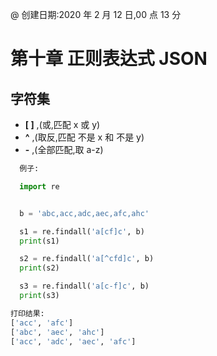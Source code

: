@ 创建日期:2020 年 2 月 12 日,00 点 13 分

# 第十章 正则表达式 JSON

## 字符集

- **[ ]** ,(或,匹配 x 或 y)
- **^** ,(取反,匹配 不是 x 和 不是 y)
- **-** ,(全部匹配,取 a-z)

```py
  例子:

  import re


  b = 'abc,acc,adc,aec,afc,ahc'

  s1 = re.findall('a[cf]c', b)
  print(s1)

  s2 = re.findall('a[^cfd]c', b)
  print(s2)

  s3 = re.findall('a[c-f]c', b)
  print(s3)

```

```py
打印结果:
['acc', 'afc']
['abc', 'aec', 'ahc']
['acc', 'adc', 'aec', 'afc']

```
